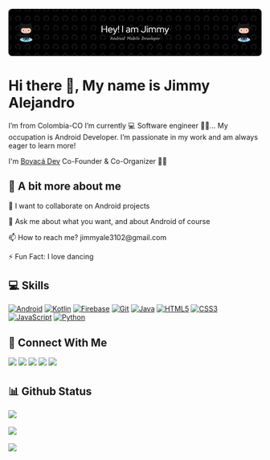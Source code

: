 ![Header](https://github.com/jimmyale3102/github-header/blob/main/github-header-image.png)

# Hi there 👋, My name is Jimmy Alejandro

I’m from Colombia-CO I’m currently 💻 Software engineer 👨‍💻... My occupation is Android Developer. I’m passionate in my work and am always eager to learn more!

I'm [Boyacá Dev](https://boyaca-dev.org/) Co-Founder & Co-Organizer ✌🏼

## 💫 A bit more about me
<p>👯 I want to collaborate on Android projects</p>
<p>💬 Ask me about what you want, and about Android of course</p>
<p>📫 How to reach me? jimmyale3102@gmail.com</p>
<p>⚡ Fun Fact: I love dancing</p>

## 💻 Skills
[![Android](https://img.shields.io/badge/Android-white?style=for-the-badge&logo=android&logoColor=fff&color=424242)](https://www.android.com/)
[![Kotlin](https://img.shields.io/badge/Kotlin-white?style=for-the-badge&logo=kotlin&logoColor=fff&color=424242)](https://kotlinlang.org/)
[![Firebase](https://img.shields.io/badge/Firebase-white?style=for-the-badge&logo=firebase&logoColor=fff&color=424242)](https://firebase.google.com/)
[![Git](https://img.shields.io/badge/Git-white?style=for-the-badge&logo=git&logoColor=fff&color=424242)](https://git-scm.com/)
[![Java](https://img.shields.io/badge/Java-white?style=for-the-badge&logo=java&logoColor=fff&color=424242)](https://www.java.com)
[![HTML5](https://img.shields.io/badge/HTML5-white?style=for-the-badge&logo=html5&logoColor=fff&color=424242)](https://developer.mozilla.org/en-US/docs/Web/Guide/HTML/HTML5)
[![CSS3](https://img.shields.io/badge/CSS3-white?style=for-the-badge&logo=css3&logoColor=fff&color=424242)](https://www.w3schools.com/css/css_intro.asp)
[![JavaScript](https://img.shields.io/badge/JavaScript-white?style=for-the-badge&logo=javascript&logoColor=fff&color=424242)](https://www.javascript.com/)
[![Python](https://img.shields.io/badge/Python-white?style=for-the-badge&logo=python&logoColor=fff&color=424242)](https://www.python.org/)

## 👥 Connect With Me
<p>
<a href="https://linkedin.com/in/https://www.linkedin.com/in/jimmyale3102/"><img src="https://img.shields.io/badge/linkedin-%230077B5.svg?style=for-the-badge&logo=linkedin&logoColor=white" style="margin-bottom: 4px;" height="30px" target="_blank"></a>
<a href="https://twitter.com/https://twitter.com/jimmyale3201"><img src="https://img.shields.io/badge/Twitter-%231DA1F2.svg?style=for-the-badge&logo=Twitter&logoColor=white" style="margin-bottom: 4px;" height="30px" target="_blank"></a>
<a href="https://twitter.com/https://stackoverflow.com/users/13400168/jimmy-alejandro"><img src="https://img.shields.io/badge/-Stackoverflow-FE7A16?style=for-the-badge&logo=stack-overflow&logoColor=white" style="margin-bottom: 4px;" height="30px" target="_blank"></a>
<a href="https://www.facebook.com/https://www.facebook.com/jimmy.a.p.9/"><img src="https://img.shields.io/badge/Facebook-%231877F2.svg?style=for-the-badge&logo=Facebook&logoColor=white" style="margin-bottom: 4px;" height="30px" target="_blank"></a>
<a href="https://www.instagram.com/https://www.instagram.com/jimmy.alejandro_/"><img src="https://img.shields.io/badge/Instagram-%23E4405F.svg?style=for-the-badge&logo=Instagram&logoColor=white" style="margin-bottom: 4px;" height="30px" target="_blank"></a>
</p>

## 📊 Github Status

<p><img src="https://github-readme-stats.vercel.app/api?username=jimmyale3102&show_icons=true&show_icons=true&theme=radical&bg_color=424242&icon_color=fff&title_color=fff&text_color=fff"><p>
<p><img src="https://github-readme-streak-stats.herokuapp.com/?user=jimmyale3102&show_icons=true&theme=radical&bg_color=424242&icon_color=fff&title_color=fff&text_color=fff"><p>
<p><img src="https://visitcount.itsvg.in/api?id=jimmyale3102&label=Profile%20Views&color=12&icon=5&pretty=true&show_icons=true&theme=radical&bg_color=424242&icon_color=fff&title_color=fff&text_color=fff"><p>

